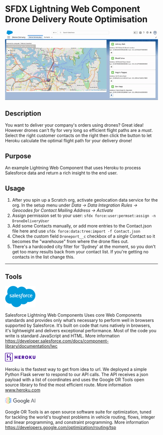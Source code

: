 # SFDX  Lightning Web Component Drone Delivery Route Optimisation

![Drone Delivery screenshot](/drone2.gif "Animated Gif")

## Description
You want to deliver your company's orders using drones? Great idea! However drones can't fly for very long so efficient flight paths are a *must*. Select the right customer contacts on the right then click the button to let Heroku calculate the optimal flight path for your delivery drone!

## Purpose
An example Lightning Web Component that uses Heroku to process Salesforce data and return a rich insight to the end user.

## Usage
1. After you spin up a Scratch org, activate geolocation data service for the org. In the setup menu under _Data -> Data Integration Rules -> Geocodes for Contact Mailing Address -> Activate_
2. Assign permission set to your user: `sfdx force:user:permset:assign -n DroneDeliveryUser`
3. Add some Contacts manually, or add more entries to the Contact.json file here and use
`sfdx force:data:tree:import -f Contact.json`
4. Check the custom field `Droneport__c` checkbox of a *single* Contact so it becomes the "warehouse" from where the drone flies out.
5. There's a hardcoded city filter for 'Sydney' at the moment, so you don't get too many results back from your contact list. If you're getting no contacts in the list change this.

---

## Tools

<img src="./salesforce_logo.svg" alt="Salesforce Lightning Web Components" width="100"/>

Salesforce Lightning Web Components Uses core Web Components standards and provides only what’s necessary to perform well in browsers supported by Salesforce. It’s built on code that runs natively in browsers, it's lightweight and delivers exceptional performance. Most of the code you write is standard JavaScript and HTML.
More information https://developer.salesforce.com/docs/component-library/documentation/lwc


<img src="./heroku_logo.svg" alt="Heroku" width="100"/>

Heroku is the fastest way to get from idea to url. We deployed a simple Python Flask server to respond to our API calls. The API receives a json payload with a list of coordinates and uses the Google OR Tools open source library to find the most efficient route.
More information www.heroku.com 


<img src="./GoogleAI_logo_small.png" alt="Google OR Tools" width="100"/>

Google OR Tools is an open source software suite for optimization, tuned for tackling the world's toughest problems in vehicle routing, flows, integer and linear programming, and constraint programming.
More information https://developers.google.com/optimization/routing/tsp


